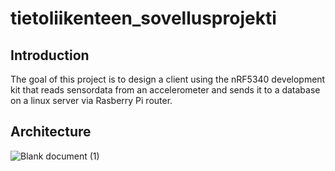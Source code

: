 # tietoliikenteen_sovellusprojekti
## Introduction
The goal of this project is to design a client using the nRF5340 development kit that reads sensordata from an accelerometer and sends it to a database on a linux server via Rasberry Pi router.

## Architecture
![Blank document (1)](https://github.com/user-attachments/assets/f0e6158f-fa61-4aba-8872-5d509d09ca10)

